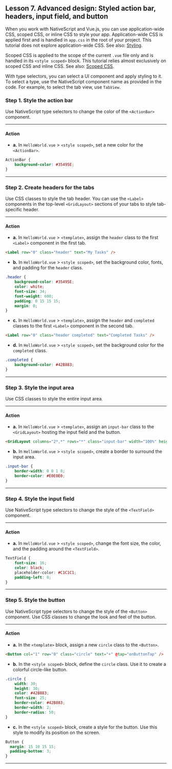 ## Lesson 7. Advanced design: Styled action bar, headers, input field, and button

When you work with NativeScript and Vue.js, you can use application-wide CSS, scoped CSS, or inline CSS to style your app. Application-wide CSS is applied first and is handled in `app.css` in the root of your project. This tutorial does not explore application-wide CSS. See also: [Styling](https://docs.nativescript.org/ui/styling).

Scoped CSS is applied to the scope of the current `.vue` file only and is handled in its `<style scoped>` block. This tutorial relies almost exclusively on scoped CSS and inline CSS. See also: [Scoped CSS](https://vue-loader.vuejs.org/guide/scoped-css.html).

With type selectors, you can select a UI component and apply styling to it. To select a type, use the NativeScript component name as provided in the code. For example, to select the tab view, use `TabView`.

### Step 1. Style the action bar

Use NativeScript type selectors to change the color of the `<ActionBar>` component.

<hr data-action="start" />

#### Action

* **a.** In `HelloWorld.vue` > `<style scoped>`, set a new color for the `<ActionBar>`.

```CSS
ActionBar {
    background-color: #35495E;
}
```

<hr data-action="end" />

### Step 2. Create headers for the tabs

Use CSS classes to style the tab header. You can use the `<Label>` components in the top-level `<GridLayout>` sections of your tabs to style tab-specific header. 

<hr data-action="start" />

#### Action

* **a.** In `HelloWorld.vue` > `<template>`, assign the `header` class to the first `<Label>` component in the first tab.

```HTML
<Label row="0" class="header" text="My Tasks" />
```

* **b.** In `HelloWorld.vue` > `<style scoped>`, set the background color, fonts, and padding for the `header` class.

```CSS
.header {
    background-color: #35495E;
    color: white;
    font-size: 34;
    font-weight: 600;
    padding: 0 15 15 15;
    margin: 0;
}
```

* **c.** In `HelloWorld.vue` > `<template>`, assign the `header` and `completed` classes to the first `<Label>` component in the second tab.

```HTML
<Label row="0" class="header completed" text="Completed Tasks" />
```

* **d.** In `HelloWorld.vue` > `<style scoped>`, set the background color for the `completed` class.

```CSS
.completed {
    background-color: #42B883;
}
```

<hr data-action="end" />

### Step 3. Style the input area

Use CSS classes to style the entire input area. 

<hr data-action="start" />

#### Action

* **a.** In `HelloWorld.vue` > `<template>`, assign an `input-bar` class to the `<GridLayout>` hosting the input field and the button.

```HTML
<GridLayout columns="2*,*" rows="*" class="input-bar" width="100%" height="25%">
```

* **b.** In `HelloWorld.vue` > `<style scoped>`, create a border to surround the input area.

```CSS
.input-bar {
    border-width: 0 0 1 0;
    border-color: #E0E0E0;
}
```

<hr data-action="end" />

### Step 4. Style the input field

Use NativeScript type selectors to change the style of the `<TextField>` component.

<hr data-action="start" />

#### Action

* **a.** In `HelloWorld.vue` > `<style scoped>`, change the font size, the color, and the padding around the `<TextField>`.

```CSS
TextField {
    font-size: 16;
    color: black;
    placeholder-color: #C1C1C1;
    padding-left: 0;
}
```

<hr data-action="end" />

### Step 5. Style the button

Use NativeScript type selectors to change the style of the `<Button>` component. Use CSS classes to change the look and feel of the button.

<hr data-action="start" />

#### Action

* **a.** In the `<template>` block, assign a new `circle` class to the `<Button>`.

```HTML
<Button col="1" row="0" class="circle" text="+" @tap="onButtonTap" />
```

* **b.** In the `<style scoped>` block, define the `circle` class. Use it to create a colorful circle-like button.

```CSS
.circle {
    width: 30;
    height: 30;
    color: #42B883;
    font-size: 25;
    border-color: #42B883;
    border-width: 2;
    border-radius: 50;
}
```

* **c.** In the `<style scoped>` block, create a style for the button. Use this style to modify its position on the screen.

```CSS
Button { 
  margin: 15 10 15 15;
  padding-bottom: 3; 
}
```

<hr data-action="end" />